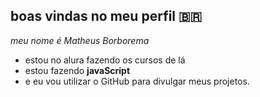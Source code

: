 ## boas vindas no meu perfil 🇧🇷

_meu nome é Matheus Borborema_

- estou no alura fazendo os cursos de lá
- estou fazendo **javaScript**
- e eu vou utilizar o GitHub para divulgar meus projetos.



